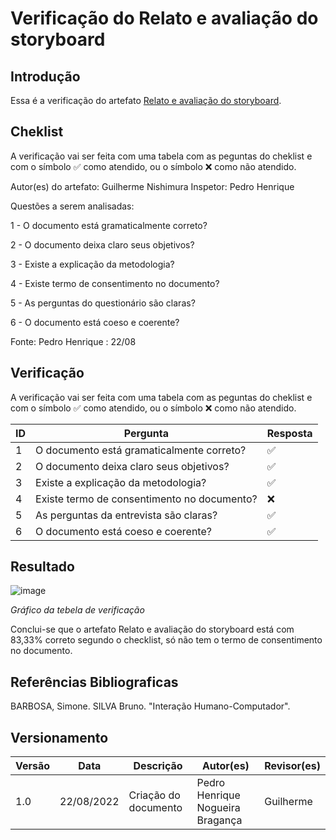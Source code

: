 # Verificação do Relato e avaliação do storyboard
## Introdução
  Essa é a verificação do artefato [Relato e avaliação do storyboard](https://github.com/Interacao-Humano-Computador/2022.1-CIEE/blob/main/docs/design_avaliacao_desenvolvimento/nivel_1/relato_storyboard.md).
  
## Cheklist 

A verificação vai ser feita com uma tabela com as peguntas do cheklist e com o símbolo ✅ como atendido, ou o símbolo ❌ como não atendido.

Autor(es) do artefato: Guilherme Nishimura
Inspetor: Pedro Henrique

Questões a serem analisadas:

   1 - O documento está gramaticalmente correto?
   
   2 - O documento deixa claro seus objetivos?
   
   3 - Existe a explicação da metodologia?
   
   4 - Existe termo de consentimento no documento?
   
   5 - As perguntas do questionário são claras?

   6 - O documento está coeso e coerente?
  
Fonte: Pedro Henrique : 22/08

## Verificação
A verificação vai ser feita com uma tabela com as peguntas do cheklist e com o símbolo ✅ como atendido, ou o símbolo ❌ como não atendido.

| ID      |  Pergunta         | Resposta  |
|---------|-------------------|-----------|
| 1       | O documento está gramaticalmente correto? | ✅ |
| 2       | O documento deixa claro seus objetivos? | ✅ |
| 3       | Existe a explicação da metodologia? | ✅ |
| 4       | Existe termo de consentimento no documento? | ❌ |
| 5       | As perguntas da entrevista são claras? | ✅ |
| 6       | O documento está coeso e coerente? | ✅ |

## Resultado
 
  ![image](https://user-images.githubusercontent.com/57445188/186012282-338adb27-12cb-40c4-b2e2-b8ebf2d7045b.png)
  
  *Gráfico da tebela de verificação*
  
  Conclui-se que o artefato Relato e avaliação do storyboard está com 83,33% correto segundo o checklist, só não tem o termo de consentimento no documento.

## Referências Bibliograficas
BARBOSA, Simone. SILVA Bruno. "Interação Humano-Computador".

## Versionamento

| Versão       | Data | Descrição                                  | Autor(es)      | Revisor(es)  |
| ---------- | ------ | ------------------------------------------ | -------------- | ------------ |
| 1.0 | 22/08/2022    | Criação do documento                       | Pedro Henrique Nogueira Bragança  | Guilherme |
